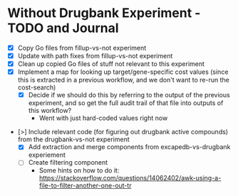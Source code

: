 # Without Drugbank Experiment - TODO and Journal

- [x] Copy Go files from fillup-vs-not experiment
- [x] Update with path fixes from fillup-vs-not experiment
- [x] Clean up copied Go files of stuff not relevant to this experiment
- [x] Implement a map for looking up target/gene-specific cost values (since
  this is extracted in a previous workflow, and we don't want to re-run the
  cost-search)
  - [x] Decide if we should do this by referring to the output of the
    previous experiment, and so get the full audit trail of that file into
    outputs of this workflow?
    - Went with just hard-coded values right now
- [>] Include relevant code (for figuring out drugbank active compounds) from
  the drugbank-vs-not experiment
  - [x] Add extraction and merge components from excapedb-vs-drugbank experiement
  - [ ] Create filtering component
    - Some hints on how to do it:
      https://stackoverflow.com/questions/14062402/awk-using-a-file-to-filter-another-one-out-tr
